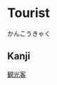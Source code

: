 # Tourist
かんこうきゃく

## Kanji
[観](../Kanji/kanji-dict/観.md)[光](../Kanji/kanji-dict/光.md)[客](../Kanji/kanji-dict/客.md)